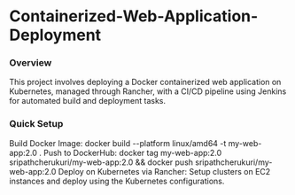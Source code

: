 # Containerized-Web-Application-Deployment

### Overview
This project involves deploying a Docker containerized web application on Kubernetes, managed through Rancher, with a CI/CD pipeline using Jenkins for automated build and deployment tasks.

### Quick Setup
Build Docker Image: docker build --platform linux/amd64 -t my-web-app:2.0 .
Push to DockerHub: docker tag my-web-app:2.0 sripathcherukuri/my-web-app:2.0 && docker push sripathcherukuri/my-web-app:2.0
Deploy on Kubernetes via Rancher: Setup clusters on EC2 instances and deploy using the Kubernetes configurations.
